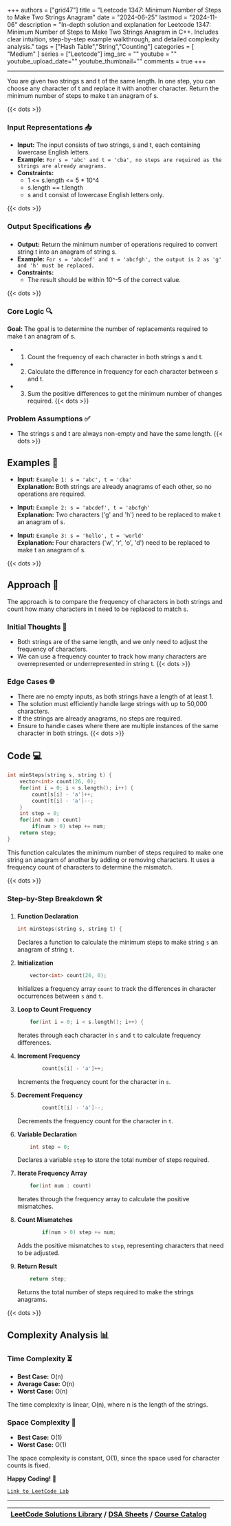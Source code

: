 
+++
authors = ["grid47"]
title = "Leetcode 1347: Minimum Number of Steps to Make Two Strings Anagram"
date = "2024-06-25"
lastmod = "2024-11-06"
description = "In-depth solution and explanation for Leetcode 1347: Minimum Number of Steps to Make Two Strings Anagram in C++. Includes clear intuition, step-by-step example walkthrough, and detailed complexity analysis."
tags = ["Hash Table","String","Counting"]
categories = [
    "Medium"
]
series = ["Leetcode"]
img_src = ""
youtube = ""
youtube_upload_date=""
youtube_thumbnail=""
comments = true
+++



---
You are given two strings s and t of the same length. In one step, you can choose any character of t and replace it with another character. Return the minimum number of steps to make t an anagram of s.
<!--more-->
{{< dots >}}
### Input Representations 📥
- **Input:** The input consists of two strings, s and t, each containing lowercase English letters.
- **Example:** `For s = 'abc' and t = 'cba', no steps are required as the strings are already anagrams.`
- **Constraints:**
	- 1 <= s.length <= 5 * 10^4
	- s.length == t.length
	- s and t consist of lowercase English letters only.

{{< dots >}}
### Output Specifications 📤
- **Output:** Return the minimum number of operations required to convert string t into an anagram of string s.
- **Example:** `For s = 'abcdef' and t = 'abcfgh', the output is 2 as 'g' and 'h' must be replaced.`
- **Constraints:**
	- The result should be within 10^-5 of the correct value.

{{< dots >}}
### Core Logic 🔍
**Goal:** The goal is to determine the number of replacements required to make t an anagram of s.

- 1. Count the frequency of each character in both strings s and t.
- 2. Calculate the difference in frequency for each character between s and t.
- 3. Sum the positive differences to get the minimum number of changes required.
{{< dots >}}
### Problem Assumptions ✅
- The strings s and t are always non-empty and have the same length.
{{< dots >}}
## Examples 🧩
- **Input:** `Example 1: s = 'abc', t = 'cba'`  \
  **Explanation:** Both strings are already anagrams of each other, so no operations are required.

- **Input:** `Example 2: s = 'abcdef', t = 'abcfgh'`  \
  **Explanation:** Two characters ('g' and 'h') need to be replaced to make t an anagram of s.

- **Input:** `Example 3: s = 'hello', t = 'world'`  \
  **Explanation:** Four characters ('w', 'r', 'o', 'd') need to be replaced to make t an anagram of s.

{{< dots >}}
## Approach 🚀
The approach is to compare the frequency of characters in both strings and count how many characters in t need to be replaced to match s.

### Initial Thoughts 💭
- Both strings are of the same length, and we only need to adjust the frequency of characters.
- We can use a frequency counter to track how many characters are overrepresented or underrepresented in string t.
{{< dots >}}
### Edge Cases 🌐
- There are no empty inputs, as both strings have a length of at least 1.
- The solution must efficiently handle large strings with up to 50,000 characters.
- If the strings are already anagrams, no steps are required.
- Ensure to handle cases where there are multiple instances of the same character in both strings.
{{< dots >}}
## Code 💻
```cpp
int minSteps(string s, string t) {
    vector<int> count(26, 0);
    for(int i = 0; i < s.length(); i++) {
        count[s[i] - 'a']++;
        count[t[i] - 'a']--;
    }
    int step = 0;
    for(int num : count)
        if(num > 0) step += num;
    return step;
}
```

This function calculates the minimum number of steps required to make one string an anagram of another by adding or removing characters. It uses a frequency count of characters to determine the mismatch.

{{< dots >}}
### Step-by-Step Breakdown 🛠️
1. **Function Declaration**
	```cpp
	int minSteps(string s, string t) {
	```
	Declares a function to calculate the minimum steps to make string `s` an anagram of string `t`.

2. **Initialization**
	```cpp
	    vector<int> count(26, 0);
	```
	Initializes a frequency array `count` to track the differences in character occurrences between `s` and `t`.

3. **Loop to Count Frequency**
	```cpp
	    for(int i = 0; i < s.length(); i++) {
	```
	Iterates through each character in `s` and `t` to calculate frequency differences.

4. **Increment Frequency**
	```cpp
	        count[s[i] - 'a']++;
	```
	Increments the frequency count for the character in `s`.

5. **Decrement Frequency**
	```cpp
	        count[t[i] - 'a']--;
	```
	Decrements the frequency count for the character in `t`.

6. **Variable Declaration**
	```cpp
	    int step = 0;
	```
	Declares a variable `step` to store the total number of steps required.

7. **Iterate Frequency Array**
	```cpp
	    for(int num : count)
	```
	Iterates through the frequency array to calculate the positive mismatches.

8. **Count Mismatches**
	```cpp
	        if(num > 0) step += num;
	```
	Adds the positive mismatches to `step`, representing characters that need to be adjusted.

9. **Return Result**
	```cpp
	    return step;
	```
	Returns the total number of steps required to make the strings anagrams.

{{< dots >}}
## Complexity Analysis 📊
### Time Complexity ⏳
- **Best Case:** O(n)
- **Average Case:** O(n)
- **Worst Case:** O(n)

The time complexity is linear, O(n), where n is the length of the strings.

### Space Complexity 💾
- **Best Case:** O(1)
- **Worst Case:** O(1)

The space complexity is constant, O(1), since the space used for character counts is fixed.

**Happy Coding! 🎉**


[`Link to LeetCode Lab`](https://leetcode.com/problems/minimum-number-of-steps-to-make-two-strings-anagram/description/)

---

| [LeetCode Solutions Library](https://grid47.xyz/leetcode/) / [DSA Sheets](https://grid47.xyz/sheets/) / [Course Catalog](https://grid47.xyz/courses/) |
| --- |
